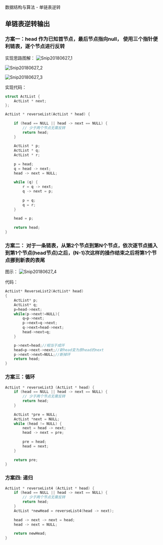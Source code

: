 数据结构与算法 - 单链表逆转

## 单链表逆转输出
 
### 方案一：head 作为已知首节点，最后节点指向null， 使用三个指针便利链表，逐个节点进行反转
 实现思路图解：
 ![Snip20180627_1](http://p95ytk0ix.bkt.clouddn.com/2018-06-27-Snip20180627_1.png)

![Snip20180627_2](http://p95ytk0ix.bkt.clouddn.com/2018-06-27-Snip20180627_2.png)

![Snip20180627_3](http://p95ytk0ix.bkt.clouddn.com/2018-06-27-Snip20180627_3.png)

实现代码：

```c++
struct ActList {
    ActList * next;
};

ActList * reverseList(ActList * head) {
    
    if (head == NULL || head -> next == NULL) {
        // 少于两个节点无需反转
        return head;
    }
    
    ActList * p;
    ActList * q;
    ActList * r;
    
    p = head;
    q = head -> next;
    head -> next = NULL;
    
    while (q) {
        r = q -> next;
        q -> next = p;
        
        p = q;
        q = r;
    }
    
    head = p;
    
    return head;
}
```

### 方案二： 对于一条链表，从第2个节点到第N个节点，依次逐节点插入到第1个节点(head节点)之后，(N-1)次这样的操作结束之后将第1个节点挪到新表的表尾
图示：
![Snip20180627_4](http://p95ytk0ix.bkt.clouddn.com/2018-06-27-Snip20180627_4.png)

代码：

``` c++
ActList* ReverseList2(ActList* head)
{
	ActList* p;
	ActList* q;
	p=head->next;
	while(p->next!=NULL){
		q=p->next;
		p->next=q->next;
		q->next=head->next;
		head->next=q;
	}

	p->next=head;//相当于成环
	head=p->next->next;//新head变为原head的next
	p->next->next=NULL;//断掉环
	return head;  
}

```
### 方案三：循环

```c++
ActList * reverseList3 (ActList * head) {
    if (head == NULL || head -> next == NULL) {
        // 少于两个节点无需反转
        return head;
    }
    
    ActList *pre = NULL;
    ActList *next = NULL;
    while (head != NULL) {
        next = head -> next;
        head -> next = pre;
        
        pre = head;
        head = next;
    }
    
    return pre;
}
```

### 方案四: 递归

```c++
ActList * reverseList4 (ActList * head) {
    if (head == NULL || head -> next == NULL) {
        // 少于两个节点无需反转
        return head;
    }
    ActList *newHead = reverseList4(head -> next);
    
    head -> next -> next = head;
    head -> next = NULL;
    
    return newHead;
}
```

